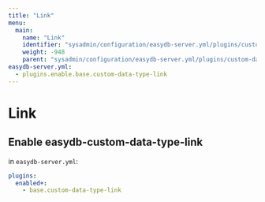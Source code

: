 ```yaml
---
title: "Link"
menu:
  main:
    name: "Link"
    identifier: "sysadmin/configuration/easydb-server.yml/plugins/custom-data-type/link"
    weight: -948
    parent: "sysadmin/configuration/easydb-server.yml/plugins/custom-data-type"
easydb-server.yml:
  - plugins.enable.base.custom-data-type-link
---
```


# Link

## Enable easydb-custom-data-type-link

in `easydb-server.yml`:

```yaml
plugins:
  enabled+:
    - base.custom-data-type-link
```